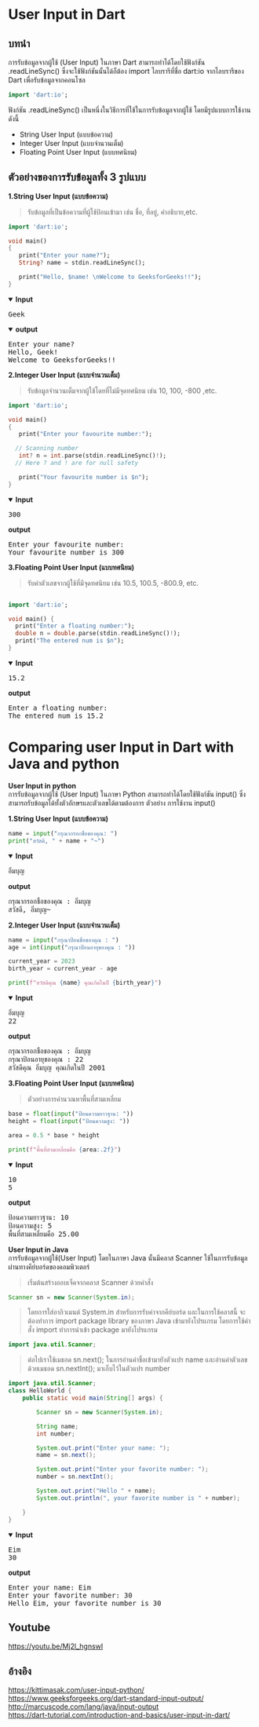 # User Input in Dart

## **บทนำ**
การรับข้อมูลจากผู้ใช้ (User Input) ในภาษา Dart สามารถทำได้โดยใช้ฟังก์ชัน .readLineSync() ซึ่งจะใช้ฟังก์ชันนั้นได้ก็ต้อง import ไลบรารีที่ชื่อ dart:io จากไลบรารีของ Dart เพื่อรับข้อมูลจากคอนโซล 

 ```dart
 import 'dart:io';
```

ฟังก์ชัน .readLineSync() เป็นหนึ่งในวิธีการที่ใช้ในการรับข้อมูลจากผู้ใช้ โดยมีรูปแบบการใช้งาน ดังนี้
 * String User Input (แบบข้อความ)
 * Integer User Input (แบบจำนวนเต็ม)
 * Floating Point User Input (แบบทศนิยม)

## **ตัวอย่างของการรับข้อมูลทั้ง 3 รูปแบบ** ##
**1.String User Input (แบบข้อความ)** <br>
>รับข้อมูลที่เป็นข้อความที่ผู้ใช้ป้อนเข้ามา เช่น ชื่อ, ที่อยู่, คำอธิบาย,etc.
 ```dart
import 'dart:io';
 
void main()
{
    print("Enter your name?");
    String? name = stdin.readLineSync(); 
 
    print("Hello, $name! \nWelcome to GeeksforGeeks!!");
}
```
<details open>
<summary><b>Input</b></summary>
 <pre>
Geek
</pre>
</details>
<details open>
<summary><b>output</b></summary>
 <pre>
Enter your name?
Hello, Geek! 
Welcome to GeeksforGeeks!!
</pre>
</details>

**2.Integer User Input (แบบจำนวนเต็ม)** <br>
>รับข้อมูลจำนวนเต็มจากผู้ใช้โดยที่ไม่มีจุดทศนิยม เช่น 10, 100, -800 ,etc.
 ```dart
import 'dart:io';
 
void main()
{
    print("Enter your favourite number:");
 
   // Scanning number
    int? n = int.parse(stdin.readLineSync()!);
   // Here ? and ! are for null safety
 
    print("Your favourite number is $n");
}
```

<details open>
<summary><b>Input</b></summary>
 <pre>
300
</pre>
</details>
<summary><b>output</b></summary>
 <pre>
Enter your favourite number:
Your favourite number is 300
</pre>
</details>

**3.Floating Point User Input (แบบทศนิยม)** <br>
>รับค่าตัวเลขจากผู้ใช้ที่มีจุดทศนิยม เช่น 10.5, 100.5, -800.9, etc.

```dart

import 'dart:io';

void main() {
  print("Enter a floating number:");
  double n = double.parse(stdin.readLineSync()!);
  print("The entered num is $n");
}
```
<details open>
<summary><b>Input</b></summary>
 <pre>
15.2
</pre>
</details>
<summary><b>output</b></summary>
 <pre>
Enter a floating number:
The entered num is 15.2
</pre>
</details>

# **Comparing user Input in Dart with Java and python** #
**User Input in python** <br>
การรับข้อมูลจากผู้ใช้ (User Input) ในภาษา Python สามารถทำได้โดยใช้ฟังก์ชัน input() ซึ่งสามารถรับข้อมูลได้ทั้งตัวอักษรและตัวเลขได้ตามต้องการ
ตัวอย่าง การใช้งาน input()

**1.String User Input (แบบข้อความ)** <br>
```python
name = input("กรุณากรอกชื่อของคุณ: ")
print("สวัสดี, " + name + "~") 
```
<details open>
<summary><b>Input</b></summary>
 <pre>
อิ่มบุญ
</pre>
</details>
<summary><b>output</b></summary>
 <pre>
กรุณากรอกชื่อของคุณ : อิ่มบุญ
สวัสดี, อิ่มบุญ~
</pre>
</details>

**2.Integer User Input (แบบจำนวนเต็ม)** <br>
```python
name = input("กรุณาป้อนชื่อของคุณ : ")
age = int(input("กรุณาป้อนอายุของคุณ : "))

current_year = 2023
birth_year = current_year - age

print(f"สวัสดีคุณ {name} คุณเกิดในปี {birth_year}")
```
<details open>
<summary><b>Input</b></summary>
 <pre>
อิ่มบุญ
22
</pre>
</details>
<summary><b>output</b></summary>
 <pre>
กรุณากรอกชื่อของคุณ : อิ่มบุญ
กรุณาป้อนอายุของคุณ : 22
สวัสดีคุณ อิ่มบุญ คุณเกิดในปี 2001
</pre>
</details>

**3.Floating Point User Input (แบบทศนิยม)** <br>
>ตัวอย่างการคำนวณหาพื้นที่สามเหลี่ยม
```python
base = float(input("ป้อนความยาวฐาน: "))
height = float(input("ป้อนความสูง: "))

area = 0.5 * base * height

print(f"พื้นที่สามเหลี่ยมคือ {area:.2f}")
```

<details open>
<summary><b>Input</b></summary>
 <pre>
10
5
</pre>
</details>
<summary><b>output</b></summary>
 <pre>
ป้อนความยาวฐาน: 10
ป้อนความสูง: 5
พื้นที่สามเหลี่ยมคือ 25.00
</pre>
</details>

**User Input in Java** <br>
การรับข้อมูลจากผู้ใช้(User Input) โดยในภาษา Java นั้นมีคลาส Scanner ใช้ในการรับข้อมูลผ่านทางคีย์บอร์ดของคอมพิวเตอร์ 
>เริ่มต้นสร้างออบเจ็คจากคลาส Scanner ด้วยคำสั่ง
```java
Scanner sn = new Scanner(System.in);
```
>โดยการใส่อากิวเมนต์ System.in สำหรับการรับค่าจากคีย์บอร์ด และในการใช้คลาสนี้ จะต้องทำการ import package library ของภาษา Java เข้ามายังโปรแกรม โดยการใช้คำสั่ง import ทำการนำเข้า package มายังโปรแกรม
```java
import java.util.Scanner;
```
>ต่อไปเราใช้เมธอด sn.next(); ในการอ่านค่าชื่อเข้ามายังตัวแปร name และอ่านค่าตัวเลขด้วยเมธอด sn.nextInt(); มาเก็บไว้ในตัวแปร number
```java
import java.util.Scanner;
class HelloWorld {
    public static void main(String[] args) {

        Scanner sn = new Scanner(System.in);

        String name;  
        int number;

        System.out.print("Enter your name: ");
        name = sn.next();

        System.out.print("Enter your favorite number: ");
        number = sn.nextInt();

        System.out.print("Hello " + name);
        System.out.println(", your favorite number is " + number);

    }
}
```
<details open>
<summary><b>Input</b></summary>
 <pre>
Eim
30
</pre>
</details>
<summary><b>output</b></summary>
 <pre>
Enter your name: Eim
Enter your favorite number: 30
Hello Eim, your favorite number is 30
</pre>
</details>

## **Youtube** ##
https://youtu.be/Mj2l_hgnswI

## **อ้างอิง** ##
https://kittimasak.com/user-input-python/ <br>
https://www.geeksforgeeks.org/dart-standard-input-output/<br>
http://marcuscode.com/lang/java/input-output<br>
https://dart-tutorial.com/introduction-and-basics/user-input-in-dart/
